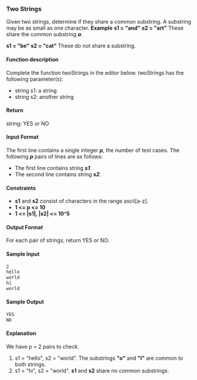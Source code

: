 ### Two Strings
Given two strings, determine if they share a common substring. A substring may be as small as one character.
**Example**
**s1 = "and"**
**s2 = "art"**
These share the common substring ***a***.

**s1 = "be"**
**s2 = "cat"**
These do not share a substring.
#### Function description
Complete the function twoStrings in the editor below. 
twoStrings has the following parameter(s):
* string s1: a string
* string s2: another string

#### Return
string: YES or NO
#### Input Format
The first line contains a single integer ***p***, the number of test cases.
The following ***p*** pairs of lines are as follows:
* The first line contains string ***s1***.
* The second line contains string ***s2***.

#### Constraints
* **s1** and **s2** consist of characters in the range ascii[a-z].
* **1 <= p <= 10**
* **1 <= |s1|, |s2| <= 10^5**

#### Output Format
For each pair of strings, return YES or NO.

#### Sample Input
```bash
2
hello
world
hi
world
```

#### Sample Output
```bash
YES
NO
```
#### Explanation
We have p = 2 pairs to check.
1. s1 = "hello", s2 = "world". The substrings **"o"** and **"l"** are common to both strings.
2. s1 = "hi", s2 = "world".  **s1** and **s2**  share no common substrings.